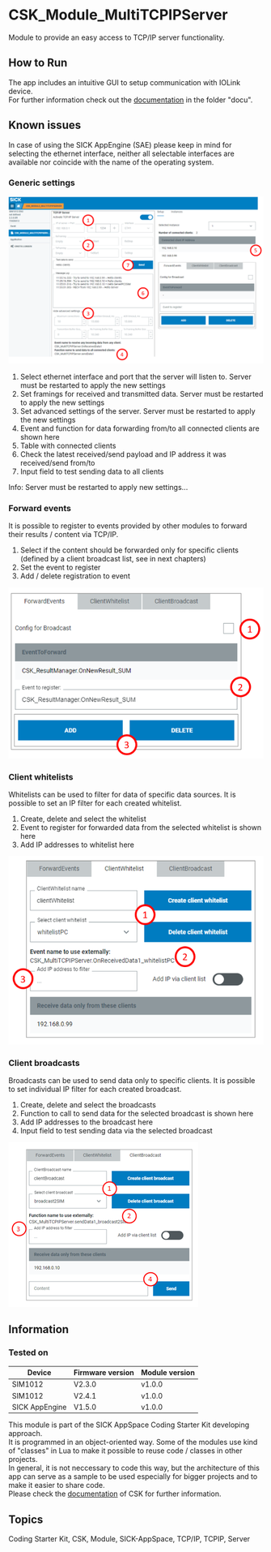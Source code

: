 # CSK_Module_MultiTCPIPServer

Module to provide an easy access to TCP/IP server functionality.

## How to Run

The app includes an intuitive GUI to setup communication with IOLink device.  
For further information check out the [documentation](https://raw.githack.com/SICKAppSpaceCodingStarterKit/CSK_Module_MultiTCPIPServer/main/docu/CSK_Module_MultiTCPIPServer.html) in the folder "docu".

## Known issues

In case of using the SICK AppEngine (SAE) please keep in mind for selecting the ethernet interface, neither all selectable interfaces are available nor coincide with the name of the operating system.

### Generic settings

![plot](./docu/media/genericSettings.png)

1. Select ethernet interface and port that the server will listen to. Server must be restarted to apply the new settings
2. Set framings for received and transmitted data. Server must be restarted to apply the new settings
3. Set advanced settings of the server. Server must be restarted to apply the new settings
4. Event and function for data forwarding from/to all connected clients are shown here
5. Table with connected clients
6. Check the latest received/send payload and IP address it was received/send from/to
7. Input field to test sending data to all clients

Info: Server must be restarted to apply new settings...  

### Forward events
It is possible to register to events provided by other modules to forward their results / content via TCP/IP.  
1. Select if the content should be forwarded only for specific clients (defined by a client broadcast list, see in next chapters)
2. Set the event to register
3. Add / delete registration to event
   
![plot](./docu/media/forwardEvents.png)

### Client whitelists
Whitelists can be used to filter for data of specific data sources. It is possible to set an IP filter for each created whitelist.  
1. Create, delete and select the whitelist
2. Event to register for forwarded data from the selected whitelist is shown here
3. Add IP addresses to whitelist here
   
![plot](./docu/media/clientWhitelist.png)

### Client broadcasts
Broadcasts can be used to send data only to specific clients. It is possible to set individual IP filter for each created broadcast.  
1. Create, delete and select the broadcasts
2. Function to call to send data for the selected broadcast is shown here
3. Add IP addresses to the broadcast here
4. Input field to test sending data via the selected broadcast
   
![plot](./docu/media/clientBroadcast.png)

## Information

### Tested on

|Device|Firmware version|Module version|
|--|--|--|
|SIM1012|V2.3.0|v1.0.0|
|SIM1012|V2.4.1|v1.0.0|
|SICK AppEngine|V1.5.0|v1.0.0|

This module is part of the SICK AppSpace Coding Starter Kit developing approach.  
It is programmed in an object-oriented way. Some of the modules use kind of "classes" in Lua to make it possible to reuse code / classes in other projects.  
In general, it is not neccessary to code this way, but the architecture of this app can serve as a sample to be used especially for bigger projects and to make it easier to share code.  
Please check the [documentation](https://github.com/SICKAppSpaceCodingStarterKit/.github/blob/main/docu/SICKAppSpaceCodingStarterKit_Documentation.md) of CSK for further information.  

## Topics

Coding Starter Kit, CSK, Module, SICK-AppSpace, TCP/IP, TCPIP, Server
